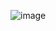 
![image](https://user-images.githubusercontent.com/98866053/154815618-a3e825b9-b0ff-4791-b6c3-d441e2e995bd.png)
